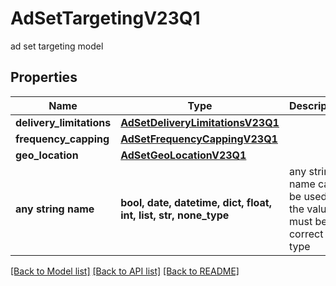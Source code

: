# AdSetTargetingV23Q1

ad set targeting model

## Properties
Name | Type | Description | Notes
------------ | ------------- | ------------- | -------------
**delivery_limitations** | [**AdSetDeliveryLimitationsV23Q1**](AdSetDeliveryLimitationsV23Q1.md) |  | [optional] 
**frequency_capping** | [**AdSetFrequencyCappingV23Q1**](AdSetFrequencyCappingV23Q1.md) |  | [optional] 
**geo_location** | [**AdSetGeoLocationV23Q1**](AdSetGeoLocationV23Q1.md) |  | [optional] 
**any string name** | **bool, date, datetime, dict, float, int, list, str, none_type** | any string name can be used but the value must be the correct type | [optional]

[[Back to Model list]](../README.md#documentation-for-models) [[Back to API list]](../README.md#documentation-for-api-endpoints) [[Back to README]](../README.md)


